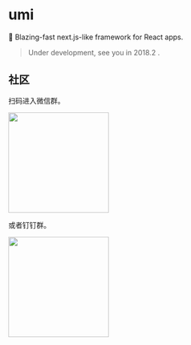 # umi

🍚 Blazing-fast next.js-like framework for React apps.

> Under development, see you in 2018.2 .

## 社区

扫码进入微信群。

<img src="https://gw.alipayobjects.com/zos/rmsportal/PScpKOOrOZGFuXIQSxIR.jpeg" width="200" />

或者钉钉群。

<img src="https://gw.alipayobjects.com/zos/rmsportal/JYGguxCbfjGAxQxNZQdD.jpg" width="200" />
